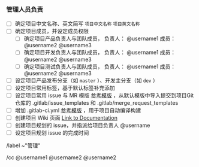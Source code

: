 ### 管理人员负责

- [ ] 确定项目中文名称、英文简写  `项目中文名称` `项目英文名称`
- [ ] 确定项目成员，并设定成员权限
  - [ ] 确定项目产品负责人与团队成员， 负责人： @username1 成员： @username2 @username3
  - [ ] 确定项目开发负责人与团队成员， 负责人： @username1 成员： @username2 @username3
  - [ ] 确定项目测试负责人与团队成员， 负责人： @username1 成员： @username2 @username3
- [ ] 设定项目产品发布分支（如 `master` ）、开发主分支（如 `dev` ）
- [ ] 设定项目常用标签，基于默认标签补充添加
- [ ] 设定项目常用 issue 与 MR 模版 [参考模版](https://isrc.iscas.ac.cn/gitlab/platforms/portal/tree/master/.gitlab) ，从默认模版中导入提交到项目Git仓库的 .gitlab/issue_templates 和 .gitlab/merge_request_templates    
- [ ] 增加 .gitlab-ci.yml [参考模版](https://isrc.iscas.ac.cn/gitlab/platforms/portal/blob/master/.gitlab-ci.yml) ，用于项目自动编译构建 
- [ ] 创建项目 Wiki 页面 [Link to Documentation](documentation)
- [ ] 创建项目规划的 issue，并指派给项目负责人 @username
- [ ] 设定项目规划 issue 的完成时间

/label ~"管理"

/cc @username1 @username2 @username2